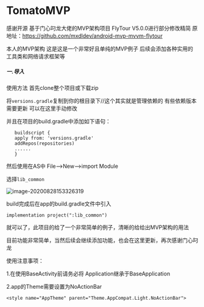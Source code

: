 # TomatoMVP
感谢开源 基于门心叼龙大佬的MVP架构项目
FlyTour V5.0.0进行部分修改精简 
原地址：https://github.com/mxdldev/android-mvp-mvvm-flytour

本人的MVP架构 这是这是一个非常好且单纯的MVP例子 后续会添加各种实用的工具类和网络请求框架等

##### 一.导入

使用方法 首先clone整个项目或下载zip

将`versions.gradle`复制到你的根目录下//这个其实就是管理依赖的 有些依赖版本需要更新 可以在这里手动修改

并且在项目的build.gradle中添加如下语句：

```
   buildscript {
   apply from: 'versions.gradle'
   addRepos(repositories)
   ......
   }
```

然后使用在AS中 File-->New-->import Module

选择`lib_common`

![image-20200828153326319](C:\Users\TestBird\AppData\Roaming\Typora\typora-user-images\image-20200828153326319.png)

build完成后在app的build.gradle文件中引入

```
implementation project(":lib_common")
```

就可以了，此项目的给了一个非常简单的例子，清晰的给给出MVP架构的用法

目前功能非常简单，当然后续会继续添加功能，也会在这里更新，再次感谢门心叼龙

使用注意事项：

1.在使用BaseActivity前请务必将 Application继承于BaseApplication

2.app的Theme需要设置为NoActionBar

```
<style name="AppTheme" parent="Theme.AppCompat.Light.NoActionBar">
```




